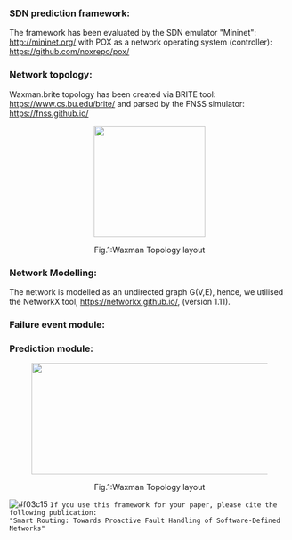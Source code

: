  ### SDN prediction framework:
The framework has been evaluated by the SDN emulator "Mininet": http://mininet.org/ with POX as a network operating system
(controller): https://github.com/noxrepo/pox/ 
### Network topology: 
Waxman.brite topology has been created via BRITE tool: https://www.cs.bu.edu/brite/ and parsed by the FNSS simulator: https://fnss.github.io/

  <div class="container">
  <div class="subcontainer">
    <figure>
      <p align="center">
      <img  src="https://user-images.githubusercontent.com/12594727/49808997-b7a6a780-fd55-11e8-8645-dc3cc944acd7.png" width="200" height="200"/>
      <figcaption><p align="center">Fig.1:Waxman Topology layout</figcaption>
    </figure>
  </div>
</div>


### Network Modelling:
The network is modelled as an undirected graph G(V,E), hence, we utilised the NetworkX tool, https://networkx.github.io/, (version 1.11). 



### Failure event module:

### Prediction module:
<div class="container">
  <div class="subcontainer">
    <figure>
      <p align="center">
      <img  src="https://user-images.githubusercontent.com/12594727/50402914-4a9e0380-0792-11e9-9a9e-e59842e7245f.png" width="500" height="200"/>
      <figcaption><p align="center">Fig.1:Waxman Topology layout</figcaption>
    </figure>
  </div>
</div>


![#f03c15](https://placehold.it/15/f03c15/000000?text=+) `If you use this framework for your paper, please cite the following publication:`<br>
`"Smart Routing: Towards Proactive Fault Handling of Software-Defined Networks"`


